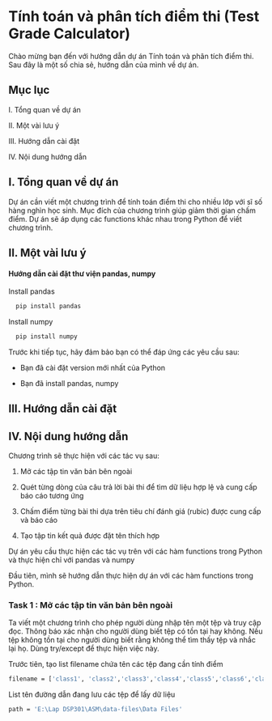 # Tính toán và phân tích điểm thi (Test Grade Calculator)

Chào mừng bạn đến với hướng dẫn dự án Tính toán và phân tích điểm thi. Sau đây là một số chia sẻ, hướng dẫn của mình về dự án.

## Mục lục
I. Tổng quan về dự án

II. Một vài lưu ý

III. Hướng dẫn cài đặt

IV. Nội dung hướng dẫn

## I. Tổng quan về dự án

Dự án cần viết một chương trình để tính toán điểm thi cho nhiều lớp với sĩ số hàng nghìn học sinh. Mục đích của chương trình giúp giảm thời gian chấm điểm. Dự án sẽ áp dụng các functions khác nhau trong Python để viết chương trình.
## II. Một vài lưu ý
#### Hướng dẫn cài đặt thư viện pandas, numpy

Install pandas

```bash
  pip install pandas
```
Install numpy
```bash
  pip install numpy
```
Trước khi tiếp tục, hãy đảm bảo bạn có thể đáp ứng các yêu cầu sau:

* Bạn đã cài đặt version mới nhất của Python

* Bạn đã install pandas, numpy

## III. Hướng dẫn cài đặt
## IV. Nội dung hướng dẫn

Chương trình sẽ thực hiện với các tác vụ sau:

1. Mở các tập tin văn bản bên ngoài

2. Quét từng dòng của câu trả lời bài thi để tìm dữ liệu hợp lệ và cung cấp báo cáo tương ứng

3. Chấm điểm từng bài thi dựa trên tiêu chí đánh giá (rubic) được cung cấp và báo cáo

4. Tạo tập tin kết quả được đặt tên thích hợp

Dự án yêu cầu thực hiện các tác vụ trên với các hàm functions trong Python và thực hiện chỉ với pandas và numpy

Đầu tiên, mình sẽ hướng dẫn thực hiện dự án với các hàm functions trong Python.

### Task 1 : Mở các tập tin văn bản bên ngoài
Ta viết một chương trình cho phép người dùng nhập tên một tệp và truy cập đọc. Thông báo xác nhận cho người dùng biết tệp có tồn tại hay không. Nếu tệp không tồn tại cho người dùng biết rằng không thể tìm thấy tệp và nhắc lại họ. Dùng try/except để thực hiện việc này.

Trước tiên, tạo list filename chứa tên các tệp đang cần tính điểm

```bash
filename = ['class1', 'class2','class3','class4','class5','class6','class7','class8']
```

List tên đường dẫn đang lưu các tệp để lấy dữ liệu

```bash
path = 'E:\Lap DSP301\ASM\data-files\Data Files'
```
